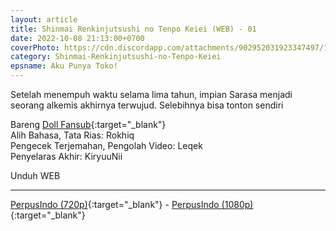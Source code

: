 ```yaml
---
layout: article
title: Shinmai Renkinjutsushi no Tenpo Keiei (WEB) - 01
date: 2022-10-08 21:13:00+0700
coverPhoto: https://cdn.discordapp.com/attachments/902952031923347497/1027961341991977071/unknown.png
category: Shinmai-Renkinjutsushi-no-Tenpo-Keiei
epsname: Aku Punya Toko!
---
```


Setelah menempuh waktu selama lima tahun, impian Sarasa menjadi seorang alkemis akhirnya terwujud.
Selebihnya bisa tonton sendiri

Bareng [Doll Fansub](https://www.perpusindo.info/user/Leqek){:target="_blank"}<br>
Alih Bahasa, Tata Rias: Rokhiq<br>
Pengecek Terjemahan, Pengolah Video: Leqek<br>
Penyelaras Akhir: KiryuuNii

Unduh WEB

---
[PerpusIndo (720p)](https://www.perpusindo.info/berkas/EpAnKKFq){:target="_blank"} - [PerpusIndo (1080p)](https://www.perpusindo.info/berkas/qldcxixU){:target="_blank"}